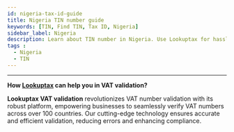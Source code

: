 ```yaml
---
id: nigeria-tax-id-guide
title: Nigeria TIN number guide
keywords: [TIN, Find TIN, Tax ID, Nigeria]
sidebar_label: Nigeria
description: Learn about TIN number in Nigeria. Use Lookuptax for hassle-free tax id validation in Nigeria and other 100+ countries
tags : 
  - Nigeria
  - TIN
---
```


----
**How [Lookuptax](https://lookuptax.com/) can help you in VAT validation?**

**Lookuptax VAT validation** revolutionizes VAT number validation with its robust platform, empowering businesses to seamlessly verify VAT numbers across over 100 countries. Our cutting-edge technology ensures accurate and efficient validation, reducing errors and enhancing compliance.